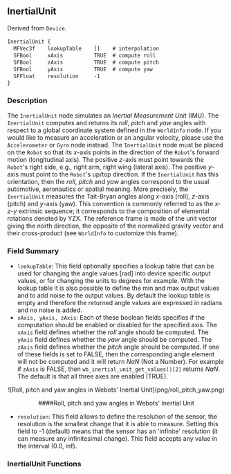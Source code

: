 ## InertialUnit

Derived from `Device`.


```
InertialUnit {
  MFVec3f    lookupTable    []    # interpolation
  SFBool     xAxis          TRUE  # compute roll
  SFBool     zAxis          TRUE  # compute pitch
  SFBool     yAxis          TRUE  # compute yaw
  SFFloat    resolution     -1
}
```

### Description

The `InertialUnit` node simulates an *Inertial Measurement Unit* (IMU). The
`InertialUnit` computes and returns its *roll*, *pitch* and *yaw* angles with
respect to a global coordinate system defined in the `WorldInfo` node. If you
would like to measure an acceleration or an angular velocity, please use the
`Accelerometer` or `Gyro` node instead. The `InertialUnit` node must be placed
on the `Robot` so that its *x*-axis points in the direction of the `Robot`'s
forward motion (longitudinal axis). The positive *z*-axis must point towards the
`Robot`'s right side, e.g., right arm, right wing (lateral axis). The positive
*y*-axis must point to the `Robot`'s up/top direction. If the `InertialUnit` has
this orientation, then the *roll*, *pitch* and *yaw* angles correspond to the
usual automotive, aeronautics or spatial meaning.  More precisely, the
`InertialUnit` measures the Tait-Bryan angles along *x*-axis (roll), *z*-axis
(pitch) and *y*-axis (yaw). This convention is commonly referred to as the
*x-z-y* extrinsic sequence; it corresponds to the composition of elemental
rotations denoted by YZX. The reference frame is made of the unit vector giving
the north direction, the opposite of the normalized gravity vector and their
cross-product (see `WorldInfo` to customize this frame).

### Field Summary

- `lookupTable`: This field optionally specifies a lookup table that can be used for changing the angle values [rad] into device specific output values, or for changing the units to degrees for example. With the lookup table it is also possible to define the min and max output values and to add noise to the output values. By default the lookup table is empty and therefore the returned angle values are expressed in radians and no noise is added.
- `xAxis, yAxis, zAxis`: Each of these boolean fields specifies if the computation should be enabled or disabled for the specified axis. The `xAxis` field defines whether the *roll* angle should be computed. The `yAxis` field defines whether the *yaw* angle should be computed. The `zAxis` field defines whether the *pitch* angle should be computed. If one of these fields is set to FALSE, then the corresponding angle element will not be computed and it will return *NaN* (Not a Number). For example if `zAxis` is FALSE, then `wb_inertial_unit_get_values()[2]` returns *NaN*. The default is that all three axes are enabled (TRUE).

<center>
![Roll, pitch and yaw angles in Webots' Inertial Unit](png/roll_pitch_yaw.png)

####Roll, pitch and yaw angles in Webots' Inertial Unit
</center>


- `resolution`: This field allows to define the resolution of the sensor, the resolution is the smallest change that it is able to measure. Setting this field to -1 (default) means that the sensor has an 'infinite' resolution (it can measure any infinitesimal change). This field accepts any value in the interval (0.0, inf).

### InertialUnit Functions

